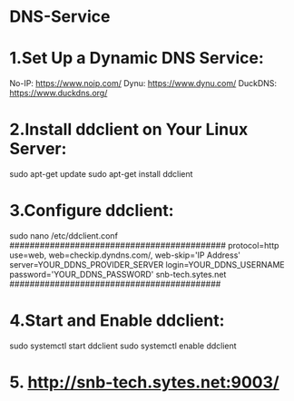 # DNS-Service
# 1.Set Up a Dynamic DNS Service:
No-IP: https://www.noip.com/
Dynu: https://www.dynu.com/
DuckDNS: https://www.duckdns.org/
# 2.Install ddclient on Your Linux Server:
sudo apt-get update
sudo apt-get install ddclient
# 3.Configure ddclient:
sudo nano /etc/ddclient.conf
###########################################
protocol=http
use=web, web=checkip.dyndns.com/, web-skip='IP Address'
server=YOUR_DDNS_PROVIDER_SERVER
login=YOUR_DDNS_USERNAME
password='YOUR_DDNS_PASSWORD'
snb-tech.sytes.net
##########################################
# 4.Start and Enable ddclient:
sudo systemctl start ddclient
sudo systemctl enable ddclient

# 5. http://snb-tech.sytes.net:9003/
